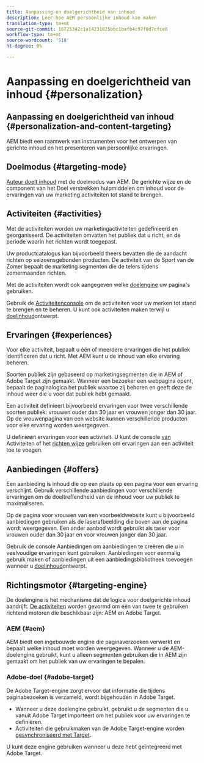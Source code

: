 ```yaml
---
title: Aanpassing en doelgerichtheid van inhoud
description: Leer hoe AEM persoonlijke inhoud kan maken
translation-type: tm+mt
source-git-commit: 16725342c1a14231025bbc1bafb4c97f0d7cfce8
workflow-type: tm+mt
source-wordcount: '518'
ht-degree: 0%

---
```



# Aanpassing en doelgerichtheid van inhoud {#personalization}

## Aanpassing en doelgerichtheid van inhoud {#personalization-and-content-targeting}

AEM biedt een raamwerk van instrumenten voor het ontwerpen van gerichte inhoud en het presenteren van persoonlijke ervaringen.

## Doelmodus {#targeting-mode}

[Auteur doelt inhoud](/help/sites-cloud/authoring/personalization/targeted-content.md) met de doelmodus van AEM. De gerichte wijze en de component van het Doel verstrekken hulpmiddelen om inhoud voor de ervaringen van uw marketing activiteiten tot stand te brengen.

## Activiteiten {#activities}

Met de activiteiten worden uw marketingactiviteiten gedefinieerd en georganiseerd. De activiteiten omvatten het publiek dat u richt, en de periode waarin het richten wordt toegepast.

Uw productcatalogus kan bijvoorbeeld theers bevatten die de aandacht richten op seizoensgebonden producten. De activiteit van de Sport van de Zomer bepaalt de marketing segmenten die de telers tijdens zomermaanden richten.

Met de activiteiten wordt ook aangegeven welke [doelengine](#targeting-engine) uw pagina&#39;s gebruiken.

Gebruik de [Activiteitenconsole](/help/sites-cloud/authoring/personalization/activities.md) om de activiteiten voor uw merken tot stand te brengen en te beheren. U kunt ook activiteiten maken terwijl u [doelinhoud](/help/sites-cloud/authoring/personalization/targeted-content.md)ontwerpt.

## Ervaringen {#experiences}

Voor elke activiteit, bepaalt u één of meerdere ervaringen die het publiek identificeren dat u richt. Met AEM kunt u de inhoud van elke ervaring beheren.

Soorten publiek zijn gebaseerd op marketingsegmenten die in AEM of Adobe Target zijn gemaakt. Wanneer een bezoeker een webpagina opent, bepaalt de paginalogica het publiek waartoe zij behoren en geeft deze de inhoud weer die u voor dat publiek hebt gemaakt.

Een activiteit definieert bijvoorbeeld ervaringen voor twee verschillende soorten publiek: vrouwen ouder dan 30 jaar en vrouwen jonger dan 30 jaar. Op de vrouwenpagina van een website kunnen verschillende producten voor elke ervaring worden weergegeven.

U definieert ervaringen voor een activiteit. U kunt de console [van](/help/sites-cloud/authoring/personalization/activities.md#adding-editing-an-activity-using-the-activities-console) Activiteiten of het [richten wijze](/help/sites-cloud/authoring/personalization/targeted-content.md#adding-and-removing-experiences-using-targeting-mode) gebruiken om ervaringen aan een activiteit toe te voegen.

## Aanbiedingen {#offers}

Een aanbieding is inhoud die op een plaats op een pagina voor een ervaring verschijnt. Gebruik verschillende aanbiedingen voor verschillende ervaringen om de doeltreffendheid van de inhoud voor uw publiek te maximaliseren.

Op de pagina voor vrouwen van een voorbeeldwebsite kunt u bijvoorbeeld aanbiedingen gebruiken als de laserafbeelding die boven aan de pagina wordt weergegeven. Een ander aanbod wordt gebruikt als taser voor vrouwen ouder dan 30 jaar en voor vrouwen jonger dan 30 jaar.

Gebruik de console [](/help/sites-cloud/authoring/personalization/offers.md) Aanbiedingen om aanbiedingen te creëren die u in veelvoudige ervaringen kunt gebruiken. Aanbiedingen voor eenmalig gebruik maken of aanbiedingen uit een aanbiedingsbibliotheek toevoegen wanneer u [doelinhoud](/help/sites-cloud/authoring/personalization/targeted-content.md)ontwerpt.

## Richtingsmotor {#targeting-engine}

De doelengine is het mechanisme dat de logica voor doelgerichte inhoud aandrijft. [De activiteiten](/help/sites-cloud/authoring/personalization/activities.md) worden gevormd om één van twee te gebruiken richtend motoren die beschikbaar zijn: AEM en Adobe Target.

### AEM {#aem}

AEM biedt een ingebouwde engine die paginaverzoeken verwerkt en bepaalt welke inhoud moet worden weergegeven. Wanneer u de AEM-doelengine gebruikt, kunt u alleen segmenten gebruiken die in AEM zijn gemaakt om het publiek van uw ervaringen te bepalen.

### Adobe-doel {#adobe-target}

De Adobe Target-engine zorgt ervoor dat informatie die tijdens paginabezoeken is verzameld, wordt bijgehouden in Adobe Target.

* Wanneer u deze doelengine gebruikt, gebruikt u de segmenten die u vanuit Adobe Target importeert om het publiek voor uw ervaringen te definiëren.
* Activiteiten die gebruikmaken van de Adobe Target-engine worden [gesynchroniseerd met Target](/help/sites-cloud/authoring/personalization/activities.md#synchronizing-activities-with-adobe-target).

U kunt deze engine gebruiken wanneer u deze hebt geïntegreerd met Adobe Target. <!--You can use this engine when you have [integrated with Adobe Target](/help/sites-administering/opt-in.md).-->
